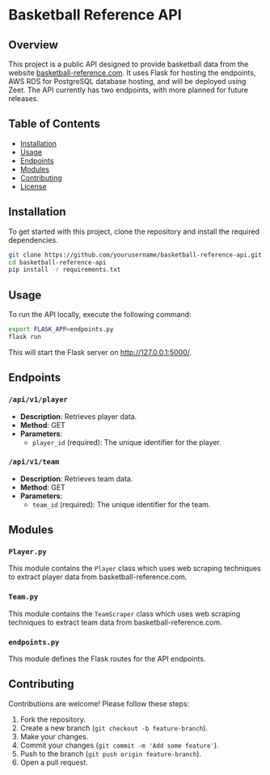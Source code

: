 # Basketball Reference API

## Overview

This project is a public API designed to provide basketball data from the website [basketball-reference.com](https://www.basketball-reference.com). It uses Flask for hosting the endpoints, AWS RDS for PostgreSQL database hosting, and will be deployed using Zeet. The API currently has two endpoints, with more planned for future releases.

## Table of Contents

- [Installation](#installation)
- [Usage](#usage)
- [Endpoints](#endpoints)
- [Modules](#modules)
- [Contributing](#contributing)
- [License](#license)

## Installation

To get started with this project, clone the repository and install the required dependencies.

```bash
git clone https://github.com/yourusername/basketball-reference-api.git
cd basketball-reference-api
pip install -r requirements.txt
```

## Usage
To run the API locally, execute the following command:

```bash
export FLASK_APP=endpoints.py
flask run
```
This will start the Flask server on http://127.0.0.1:5000/.

## Endpoints

### `/api/v1/player`

- **Description**: Retrieves player data.
- **Method**: GET
- **Parameters**: 
  - `player_id` (required): The unique identifier for the player.

### `/api/v1/team`

- **Description**: Retrieves team data.
- **Method**: GET
- **Parameters**: 
  - `team_id` (required): The unique identifier for the team.

## Modules

### `Player.py`

This module contains the `Player` class which uses web scraping techniques to extract player data from basketball-reference.com.

### `Team.py`

This module contains the `TeamScraper` class which uses web scraping techniques to extract team data from basketball-reference.com.

### `endpoints.py`

This module defines the Flask routes for the API endpoints.

## Contributing

Contributions are welcome! Please follow these steps:

1. Fork the repository.
2. Create a new branch (`git checkout -b feature-branch`).
3. Make your changes.
4. Commit your changes (`git commit -m 'Add some feature'`).
5. Push to the branch (`git push origin feature-branch`).
6. Open a pull request.

